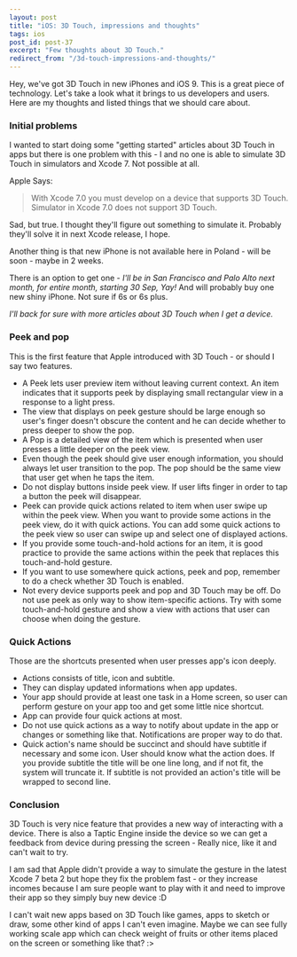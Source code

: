```yaml
---
layout: post
title: "iOS: 3D Touch, impressions and thoughts"
tags: ios
post_id: post-37
excerpt: "Few thoughts about 3D Touch."
redirect_from: "/3d-touch-impressions-and-thoughts/"
---
```

Hey, we've got 3D Touch in new iPhones and iOS 9. This is a great piece of
technology. Let's take a look what it brings to us developers and users.
Here are my thoughts and listed things that we should care about.

### Initial problems
I wanted to start doing some "getting started" articles about 3D Touch in apps
but there is one problem with this - I and no one is able to simulate 3D Touch
in simulators and Xcode 7. Not possible at all.

Apple Says:

> With Xcode 7.0 you must develop on a device that supports 3D Touch. Simulator
in Xcode 7.0 does not support 3D Touch.

Sad, but true. I thought they'll figure out something to simulate it. Probably
they'll solve it in next Xcode release, I hope.

Another thing is that new iPhone is not available here in Poland - will be
soon - maybe in 2 weeks.

There is an option to get one -<em> I'll be in San Francisco and Palo Alto next
month, for entire month, starting 30 Sep, Yay!</em> And will probably buy one
new shiny iPhone. Not sure if 6s or 6s plus.

*I'll back for sure with more articles about 3D Touch when I get a device.*

### Peek and pop
This is the first feature that Apple introduced with 3D Touch - or should I say two features.

- A Peek lets user preview item without leaving current context. An item indicates
that it supports peek by displaying small rectangular view in a response to a light press.
- The view that displays on peek gesture should be large enough so user's finger
doesn't obscure the content and he can decide whether to press deeper to show the pop.
- A Pop is a detailed view of the item which is presented when user presses a
little deeper on the peek view.
- Even though the peek should give user enough information, you should always
let user transition to the pop. The pop should be the same view that user get
when he taps the item.
- Do not display buttons inside peek view. If user lifts finger in order to
tap a button the peek will disappear.
- Peek can provide quick actions related to item when user swipe up within the
peek view. When you want to provide some actions in the peek view, do it with
quick actions. You can add some quick actions to the peek view so user can
swipe up and select one of displayed actions.
- If you provide some touch-and-hold actions for an item, it is good practice
to provide the same actions within the peek that replaces this touch-and-hold gesture.
- If you want to use somewhere quick actions, peek and pop, remember to do a
check whether 3D Touch is enabled.
- Not every device supports peek and pop and 3D Touch may be off. Do not use
peek as only way to show item-specific actions. Try with some touch-and-hold
gesture and show a view with actions that user can choose when doing the gesture.

### Quick Actions
Those are the shortcuts presented when user presses app's icon deeply.

- Actions consists of title, icon and subtitle.
- They can display updated informations when app updates.
- Your app should provide at least one task in a Home screen, so user can perform
gesture on your app too and get some little nice shortcut.
- App can provide four quick actions at most.
- Do not use quick actions as a way to notify about update in the app or changes
or something like that. Notifications are proper way to do that.
- Quick action's name should be succinct and should have subtitle if necessary
and some icon. User should know what the action does. If you provide subtitle
the title will be one line long, and if not fit, the system will truncate it.
If subtitle is not provided an action's title will be wrapped to second line.

### Conclusion
3D Touch is very nice feature that provides a new way of interacting with a device.
There is also a Taptic Engine inside the device so we can get a feedback from
device during pressing the screen - Really nice, like it and can't wait to try.

I am sad that Apple didn't provide a way to simulate the gesture in the latest
Xcode 7 beta 2 but hope they fix the problem fast - or they increase incomes
because I am sure people want to play with it and need to improve their app
so they simply buy new device :D

I can't wait new apps based on 3D Touch like games, apps to sketch or draw,
some other kind of apps I can't even imagine. Maybe we can see fully working
scale app which can check weight of fruits or other items placed on the screen
or something like that? :>
